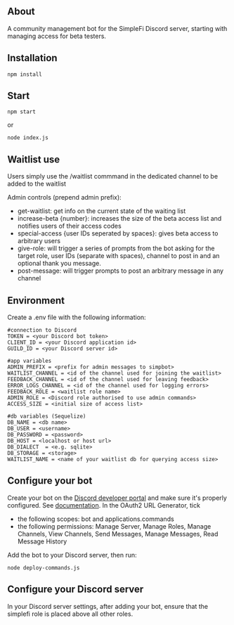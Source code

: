 ## About

A community management bot for the SimpleFi Discord server, starting with managing access for beta testers.

## Installation
```
npm install
```

## Start
```
npm start
```
or
```
node index.js
```
## Waitlist use
Users simply use the /waitlist commmand in the dedicated channel to be added to the waitlist

Admin controls (prepend admin prefix):
- get-waitlist: get info on the current state of the waiting list
- increase-beta {number}: increases the size of the beta access list and notifies users of their access codes
- special-access {user IDs seperated by spaces}: gives beta access to arbitrary users
- give-role: will trigger a series of prompts from the bot asking for the target role, user IDs (separate with spaces), channel to post in and an optional thank you message.
- post-message: will trigger prompts to post an arbitrary message in any channel

## Environment
Create a .env file with the following information:
```
#connection to Discord
TOKEN = <your Discord bot token>
CLIENT_ID = <your Discord application id>
GUILD_ID = <your Discord server id>

#app variables
ADMIN_PREFIX = <prefix for admin messages to simpbot>
WAITLIST_CHANNEL = <id of the channel used for joining the waitlist>
FEEDBACK_CHANNEL = <id of the channel used for leaving feedback>
ERROR_LOGS_CHANNEL = <id of the channel used for logging errors>
FEEDBACK_ROLE = <waitlist role name>
ADMIN_ROLE = <Discord role authorised to use admin commands>
ACCESS_SIZE = <initial size of access list>

#db variables (Sequelize)
DB_NAME = <db name>
DB_USER = <username>
DB_PASSWORD = <password>
DB_HOST = <localhost or host url>
DB_DIALECT	= <e.g. sqlite>
DB_STORAGE = <storage>
WAITLIST_NAME = <name of your waitlist db for querying access size>
```

## Configure your bot
Create your bot on the [Discord developer portal](https://discord.com/developers/applications) and make sure it's properly configured. See [documentation](https://discord.com/developers/docs/intro).
In the OAuth2 URL Generator, tick
- the following scopes: bot and applications.commands
- the following permissions: Manage Server, Manage Roles, Manage Channels, View Channels, Send Messages, Manage Messages, Read Message History

Add the bot to your Discord server, then run: 
```
node deploy-commands.js
```

## Configure your Discord server
In your Discord server settings, after adding your bot, ensure that the simplefi role is placed above all other roles.
